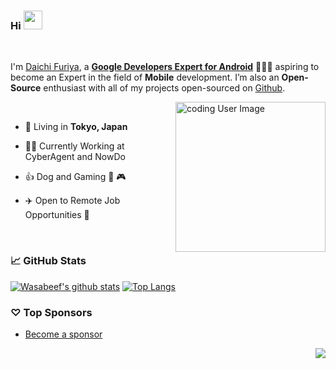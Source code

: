 ### Hi <img src="https://raw.githubusercontent.com/wasabeef/wasabeef/master/icons/wave.gif" width="30px">
<br/>

I'm [Daichi Furiya](https://twitter.com/wasabeef_jp), a **[Google Developers Expert for Android](https://developers.google.com/community/experts/directory/profile/profile-daichi_furiya)** 👨🏻‍💻 aspiring to become an Expert in the field of **Mobile** development. I’m also an **Open-Source** enthusiast with all of my projects open-sourced on [Github](https://github.com/wasabeef?tab=repositories).
<br/>

<img align="right" alt="coding User Image" src="https://raw.githubusercontent.com/wasabeef/wasabeef/master/icons/chip.gif" height="240" />

<br/>

- 🗼 Living in **Tokyo, Japan**

- 👨‍💻 Currently Working at CyberAgent and NowDo

- 👍 Dog and Gaming 🐶 🎮

- ✈️ Open to Remote Job Opportunities 🍻

<br/>

### 📈 GitHub Stats

[![Wasabeef's github stats](https://github-readme-stats.wasabeef.vercel.app/api?username=wasabeef&show_icons=true&line_height=21&show_icons=true&theme=vue&hide_border=true)](https://github.com/anuraghazra/github-readme-stats)
[![Top Langs](https://github-readme-stats.vercel.app/api/top-langs/?username=wasabeef&show_icons=true&layout=compact&theme=vue&hide_border=true)](https://github.com/anuraghazra/github-readme-stats)

### ♡ Top Sponsors

- [Become a sponsor](https://github.com/sponsors/wasabeef)

<img src="https://komarev.com/ghpvc/?username=wasabeef&color=blue&style=flat-square&label=visitors" align="right" />
